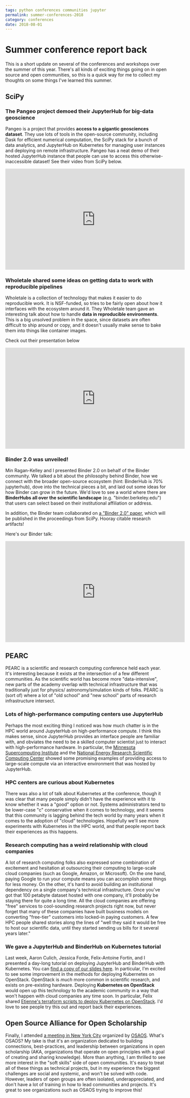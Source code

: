 ```yaml
---
tags: python conferences communities jupyter
permalink: summer-conferences-2018
category: conferences
date: 2018-08-01
---
```


# Summer conference report back

This is a short update on several of the conferences and workshops over the
summer of this year. There's all kinds of exciting things going on in open
source and open communities, so this is a quick way for me to collect my
thoughts on some things I've learned this summer.

## SciPy

### The Pangeo project demoed their JupyterHub for big-data geoscience

Pangeo is a project that provides
**access to a gigantic geosciences dataset**. They use lots of tools in the
open-source community, including Dask for efficient numerical computation,
the SciPy stack for a bunch of data analytics, and JupyterHub on
Kubernetes for managing user instances and deploying on remote infrastructure.
Pangeo has a neat demo of their hosted JupyterHub instance that people can use
to access this otherwise-inaccessible dataset! See their video from SciPy below.

<iframe width="560" height="315" src="https://www.youtube.com/embed/2rgD5AJsAbE" frameborder="0" allow="autoplay; encrypted-media" allowfullscreen></iframe>

### Wholetale shared some ideas on getting data to work with reproducible pipelines

Wholetale is a collection
of technology that makes it easier to do reproducible work. It is NSF-funded,
so tries to be fairly open about how it interfaces with the ecosystem around it.
They Wholetale team gave an interesting talk about how to handle **data in
reproducible environments**. This is a big unsolved problem in the space, since
datasets are often difficult to ship around or copy, and it doesn't usually make
sense to bake them into things like container images.

Check out their presentation below

<iframe width="560" height="315" src="https://www.youtube.com/embed/X0UX4bW_4w0" frameborder="0" allow="autoplay; encrypted-media" allowfullscreen></iframe>

### Binder 2.0 was unveiled!

Min Ragan-Kelley and I presented Binder 2.0 on
behalf of the Binder community. We talked a bit about the philosophy behind Binder,
how we connect with the broader open-source ecosystem (hint: BinderHub is 70% jupyterhub),
dove into the technical pieces a bit, and laid out some ideas for how Binder can
grow in the future. We'd love to see a world where there are **BinderHubs all over
the scientific landscape** (e.g. "binder.berkeley.edu") that users can select based
on their institutional affiliation or address.

In addition, the Binder team collaborated on [a "Binder 2.0"
paper](https://github.com/scipy-conference/scipy_proceedings/pull/386),
which will be published in the proceedings from SciPy. Hooray citable
research artifacts!

Here's our Binder talk:

<iframe width="560" height="315" src="https://www.youtube.com/embed/KcC0W5LP9GM" frameborder="0" allow="autoplay; encrypted-media" allowfullscreen></iframe>

## PEARC

PEARC is a scientific and research computing conference held each year. It's
interesting because it exists at the intersection of a few different communities.
As the scientific world has become more "data-intensive", new parts of the academy
overlap with technical infrastructure that was traditionally just for physics/
astronomy/simulation kinds of folks. PEARC is (sort of) where a lot of "old school"
and "new school" parts of research infrastructure intersect.

### Lots of high-performance computing centers use JupyterHub

Perhaps the most exciting thing I noticed was how much chatter is in the HPC
world around JupyterHub on high-performance compute. I think this makes sense,
since JupyterHub provides an interface people are familiar with, and obviates
the need to be a skilled computer scientist just to interact with high-performance
hardware.  In particular, the [Minnesota Supercomputing Institute](https://www.msi.umn.edu/)
and the [National Energy Research Scientific Computing Center](http://www.nersc.gov/)
showed some promising examples of providing access to large-scale compute via an
interactive environment that was hosted by JupyterHub.

### HPC centers are curious about Kubernetes

There was also a lot of talk about Kubernetes at the conference, though it was
clear that many people simply didn't have the experience with it to know whether
it was a "good" option or not. Systems administrators tend to be lower-case "c"
conservative when it comes to technology, and it seems that this community
is lagging behind the tech world by many years when it comes to the adoption
of "cloud" technologies. Hopefully we'll see more experiments with Kubernetes
in the HPC world, and that people report back their experiences as this happens.

### Research computing has a weird relationship with cloud companies

A lot of research computing folks also expressed some combination of excitement
and hesitation at outsourcing their computing to large-scale cloud companies
(such as Google, Amazon, or Microsoft). On the one hand, paying Google to
run your compute means you can accomplish some things for less money. On the other,
it's hard to avoid building an institutional dependency on a single company's
technical infrastructure. Once you've got that 100 petabyte dataset hosted with
one company, it'll probably be staying there for quite a long time. All the cloud
companies are offering "free" services to cool-sounding research projects right now,
but never forget that many of these companies have built business models on converting
"free-tier" customers into locked-in paying customers. A few HPC people shared
stories along the lines of "well they said it would be free to host our scientific
data, until they started sending us bills for it several years later."

### We gave a JupyterHub and BinderHub on Kubernetes tutorial

Last week, Aaron Culich, Jessica Forde, Felix-Antoine Fortin, and I presented a
day-long tutorial on deploying JupyterHub and BinderHub with Kubernetes. You can
[find a copy of our slides here](https://bit.ly/pearc-2018-jhub). In particular, I'm
excited to see some improvement in the methods for deploying Kubernetes on
OpenStack. OpenStack is *much* more common in scientific research, and exists
on pre-existing hardware. Deploying **Kubernetes on OpenStack** would open up this
technology to the academic community in a way that won't happen with cloud
companies any time soon. In particular, Felix shared [Etienne's terraform scripts
to deploy Kubernetes on OpenStack](https://github.com/etiennedub/terraform-binderhub).
I'd love to see people try this out and report back their experiences.

## Open Source Alliance for Open Scholarship

Finally, I attended [a meeting in New York
City](https://osaos.org/convening-the-community-looking-towards-the-future/) organized
by [OSAOS](https://osaos.org/about-us/). What's OSAOS? My take is that it's an
organization dedicated to building connections, best-practices, and leadership
between organizations in open scholarship (AKA, organizations that operate on
open principles with a goal of creating and sharing knowledge). More than anything,
I am thrilled to see more interest in the "soft skills" side of open communities.
It's easy to treat all of these things as technical projects, but in my experience
the biggest challenges are social and systemic, and won't be solved with code.
However, leaders of open groups are often isolated, underappreciated, and don't
have a lot of training in how to lead communities and projects. It's great to see
organizations such as OSAOS trying to improve this!
